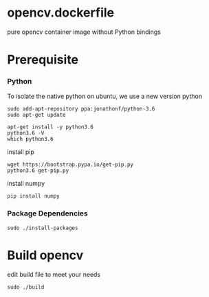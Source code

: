 # opencv.dockerfile
pure opencv container image without Python bindings


# Prerequisite

### Python

To isolate the native python on ubuntu, we use a new version python


```
sudo add-apt-repository ppa:jonathonf/python-3.6
sudo apt-get update
```

```
apt-get install -y python3.6
python3.6 -V
which python3.6
```

install pip
```
wget https://bootstrap.pypa.io/get-pip.py
python3.6 get-pip.py
```

install numpy
```
pip install numpy
```

### Package Dependencies

```
sudo ./install-packages
```

# Build opencv

edit build file to meet your needs

```
sudo ./build
```
